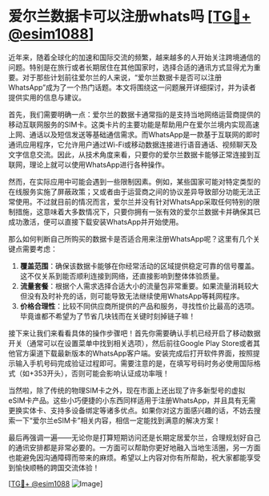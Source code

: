 # 爱尔兰数据卡可以注册whats吗 [[TG💪+ @esim1088](https://t.me/s/esim1088)]

近年来，随着全球化的加速和国际交流的频繁，越来越多的人开始关注跨境通信的问题。特别是在旅行或者长期居住在其他国家时，选择合适的通讯方式显得尤为重要。对于那些计划前往爱尔兰的人来说，“爱尔兰数据卡是否可以注册WhatsApp”成为了一个热门话题。本文将围绕这一问题展开详细探讨，并为读者提供实用的信息与建议。

首先，我们需要明确一点：爱尔兰的数据卡通常指的是支持当地网络运营商提供的移动互联网服务的SIM卡。这类卡片的主要功能是帮助用户在爱尔兰境内实现高速上网、通话以及短信发送等基础通信需求。而WhatsApp是一款基于互联网的即时通讯应用程序，它允许用户通过Wi-Fi或移动数据连接进行语音通话、视频聊天及文字信息交流。因此，从技术角度来看，只要你的爱尔兰数据卡能够正常连接到互联网，理论上就可以使用WhatsApp进行各种操作。

然而，在实际应用中可能会遇到一些限制因素。例如，某些国家可能对特定类型的在线服务实施了屏蔽政策；又或者由于运营商之间的协议差异导致部分功能无法正常使用。不过就目前的情况而言，爱尔兰并没有针对WhatsApp采取任何特别的限制措施，这意味着大多数情况下，只要你拥有一张有效的爱尔兰数据卡并确保其已成功激活，便可以直接下载安装WhatsApp并开始使用。

那么如何判断自己所购买的数据卡是否适合用来注册WhatsApp呢？这里有几个关键点需要考虑：

1. **覆盖范围**：确保该数据卡能够在你经常活动的区域提供稳定可靠的信号覆盖。这不仅关系到能否顺利连接到网络，还直接影响到整体体验质量。
2. **流量套餐**：根据个人需求选择合适大小的流量包非常重要。如果流量消耗较大但没有及时补充的话，则可能导致无法继续使用WhatsApp等耗网程序。
3. **价格合理性**：比较不同供应商所提供的产品和服务，寻找性价比最高的选项。毕竟谁都不希望为了节省几块钱而在关键时刻掉链子嘛！

接下来让我们来看看具体的操作步骤吧！首先你需要确认手机已经开启了移动数据开关（通常可以在设置菜单中找到相关选项），然后前往Google Play Store或者其他官方渠道下载最新版本的WhatsApp客户端。安装完成后打开软件界面，按照提示输入手机号码完成验证过程即可。需要注意的是，在填写号码时务必使用国际格式（如+353开头），否则可能会影响认证成功率哦！

当然啦，除了传统的物理SIM卡之外，现在市面上还出现了许多新型号的虚拟eSIM卡产品。这些小巧便捷的小东西同样适用于注册WhatsApp，并且具有无需更换实体卡、支持多设备绑定等诸多优点。如果你对这方面感兴趣的话，不妨去搜索一下“爱尔兰eSIM卡”相关内容，相信一定能找到满意的解决方案！

最后再强调一遍——无论你是打算短期访问还是长期定居爱尔兰，合理规划好自己的通讯安排都是非常必要的。一方面可以帮助你更好地融入当地生活圈，另一方面也能避免因沟通障碍而带来的麻烦。希望以上内容对你有所帮助，祝大家都能享受到愉快顺畅的跨国交流体验！

[[TG💪+ @esim1088](https://t.me/s/esim1088) ![Image](https://i.postimg.cc/4NQfJmqS/Snipaste-2025-05-13-00-14-12.png)]